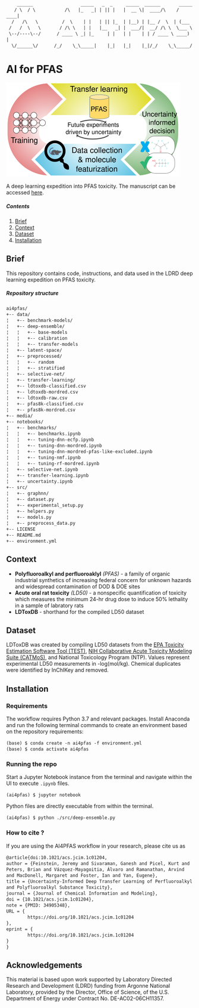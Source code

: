 
~~~
    ______                  _____   _  _     _____  ______       _____ 
   / \  / \           /\   |_   _| | || |   |  __ \|  ____/\    / ____|
  /   /\   \         /  \    | |   | || |_  | |__) | |__ /  \  | (___  
 /   /  \   \       / /\ \   | |   |__   _| |  ___/|  __/ /\ \  \___ \ 
 \--/----\--/      / ____ \ _| |_     | |   | |    | | / ____ \ ____) | 
  \/______\/      /_/    \_\_____|    |_|   |_|    |_|/_/    \_\_____/   
~~~

# AI for PFAS
<img src='./media/toc-ai4pfas-01.svg' alt='AI for PFAS workflow can drive future experiments by making an informed decision based on uncertainty to select chemicals for prediction and future study.'></img>

A deep learning expedition into PFAS toxicity. The manuscript can be accessed [here](https://pubs.acs.org/doi/10.1021/acs.jcim.1c01204).

##### Contents
 1. [Brief](#brief)
 1. [Context](#context)
 2. [Dataset](#dataset)
 3. [Installation](#installation)

## Brief
This repository contains code, instructions, and data used in the LDRD deep learning expedition on PFAS toxicity.

##### Repository structure
~~~
ai4pfas/
+-- data/
¦   +-- benchmark-models/
¦   +-- deep-ensemble/
¦   ¦   +-- base-models
¦   ¦   +-- calibration
¦   ¦   +-- transfer-models
¦   +-- latent-space/
¦   +-- preprocessed/
¦   ¦   +-- random
¦   ¦   +-- stratified
¦   +-- selective-net/
¦   +-- transfer-learning/
¦   +-- ldtoxdb-classified.csv
¦   +-- ldtoxdb-mordred.csv
¦   +-- ldtoxdb-raw.csv
¦   +-- pfas8k-classified.csv
¦   +-- pfas8k-mordred.csv
+-- media/
+-- notebooks/
¦   +-- benchmarks/
¦   ¦   +-- benchmarks.ipynb
¦   ¦   +-- tuning-dnn-ecfp.ipynb
¦   ¦   +-- tuning-dnn-mordred.ipynb
¦   ¦   +-- tuning-dnn-mordred-pfas-like-excluded.ipynb
¦   ¦   +-- tuning-nmf.ipynb
¦   ¦   +-- tuning-rf-mordred.ipynb
¦   +-- selective-net.ipynb
¦   +-- transfer-learning.ipynb
¦   +-- uncertainty.ipynb
+-- src/
¦   +-- graphnn/
¦   +-- dataset.py
¦   +-- experimental_setup.py
¦   +-- helpers.py
¦   +-- models.py
¦   +-- preprocess_data.py
+-- LICENSE
+-- README.md
+-- environment.yml
~~~

## Context
 - **Polyfluoroalkyl and perfluoroaklyl** *(PFAS)* - a family of organic industrial synthetics of increasing federal concern for unknown hazards and widespread contamination of DOD & DOE sites
 - **Acute oral rat toxicity** *(LD50)* - a nonspecific quantification of toxicity which measures the minimum 24-hr drug dose to induce 50% lethality in a sample of labratory rats
 - **LDToxDB** - shorthand for the compiled LD50 dataset

## Dataset
LDToxDB was created by compiling LD50 datasets from the [EPA Toxicity Estimation Software Tool (TEST)](https://www.epa.gov/chemical-research/toxicity-estimation-software-tool-test), [NIH Collaborative Acute Toxicity Modeling Suite (CATMoS)](https://ntp.niehs.nih.gov/iccvamreport/2019/technology/comp-tools-dev/catmos/index.html), and National Toxicology Program (NTP). Values represent experimental LD50 measurements in -log(mol/kg). Chemical duplicates were identified by InChIKey and removed.

## Installation
### Requirements
The workflow requires Python 3.7 and relevant packages. Install Anaconda and run the following terminal commands to create an environment based on the repository requirements:
~~~
(base) $ conda create -n ai4pfas -f environment.yml
(base) $ conda activate ai4pfas
~~~

### Running the repo
Start a Jupyter Notebook instance from the terminal and navigate within the UI to execute `.ipynb` files.
~~~
(ai4pfas) $ jupyter notebook
~~~

Python files are directly executable from within the terminal.
~~~
(ai4pfas) $ python ./src/deep-ensemble.py
~~~

### How to cite ?
If you are using the AI4PFAS workflow in your research, please cite us as
```
@article{doi:10.1021/acs.jcim.1c01204,
author = {Feinstein, Jeremy and Sivaraman, Ganesh and Picel, Kurt and Peters, Brian and Vázquez-Mayagoitia, Álvaro and Ramanathan, Arvind and MacDonell, Margaret and Foster, Ian and Yan, Eugene},
title = {Uncertainty-Informed Deep Transfer Learning of Perfluoroalkyl and Polyfluoroalkyl Substance Toxicity},
journal = {Journal of Chemical Information and Modeling},
doi = {10.1021/acs.jcim.1c01204},
note = {PMID: 34905348},
URL = { 
        https://doi.org/10.1021/acs.jcim.1c01204
},
eprint = { 
        https://doi.org/10.1021/acs.jcim.1c01204
}
}
```

## Acknowledgements
This  material  is  based  upon  work  supported  by  Laboratory  Directed  Research  and  Development (LDRD) funding from Argonne National Laboratory, provided by the Director, Office of Science, of the U.S. Department of Energy under Contract No. DE-AC02-06CH11357.
